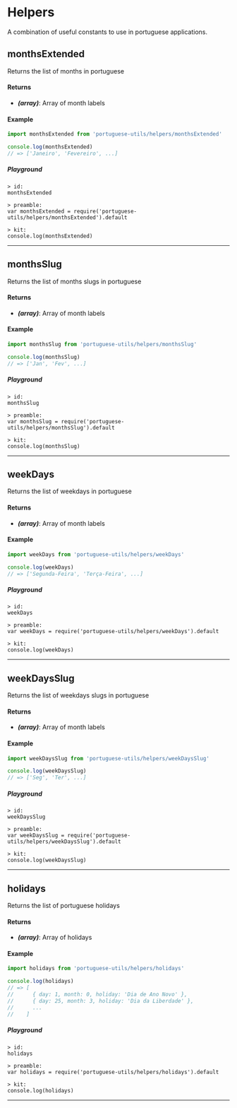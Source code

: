 # Helpers

A combination of useful constants to use in portuguese applications.

## monthsExtended

Returns the list of months in portuguese

#### Returns

* **_(array)_**: Array of month labels

#### Example

```js
import monthsExtended from 'portuguese-utils/helpers/monthsExtended'

console.log(monthsExtended)
// => ['Janeiro', 'Fevereiro', ...]
```

##### Playground

```runkit
> id:
monthsExtended

> preamble:
var monthsExtended = require('portuguese-utils/helpers/monthsExtended').default

> kit:
console.log(monthsExtended)
```

---

## monthsSlug

Returns the list of months slugs in portuguese

#### Returns

* **_(array)_**: Array of month labels

#### Example

```js
import monthsSlug from 'portuguese-utils/helpers/monthsSlug'

console.log(monthsSlug)
// => ['Jan', 'Fev', ...]
```

##### Playground

```runkit
> id:
monthsSlug

> preamble:
var monthsSlug = require('portuguese-utils/helpers/monthsSlug').default

> kit:
console.log(monthsSlug)
```

---

## weekDays

Returns the list of weekdays in portuguese

#### Returns

* **_(array)_**: Array of month labels

#### Example

```js
import weekDays from 'portuguese-utils/helpers/weekDays'

console.log(weekDays)
// => ['Segunda-Feira', 'Terça-Feira', ...]
```

##### Playground

```runkit
> id:
weekDays

> preamble:
var weekDays = require('portuguese-utils/helpers/weekDays').default

> kit:
console.log(weekDays)
```

---

## weekDaysSlug

Returns the list of weekdays slugs in portuguese

#### Returns

* **_(array)_**: Array of month labels

#### Example

```js
import weekDaysSlug from 'portuguese-utils/helpers/weekDaysSlug'

console.log(weekDaysSlug)
// => ['Seg', 'Ter', ...]
```

##### Playground

```runkit
> id:
weekDaysSlug

> preamble:
var weekDaysSlug = require('portuguese-utils/helpers/weekDaysSlug').default

> kit:
console.log(weekDaysSlug)
```

---

## holidays

Returns the list of portuguese holidays

#### Returns

* **_(array)_**: Array of holidays

#### Example

```js
import holidays from 'portuguese-utils/helpers/holidays'

console.log(holidays)
// => [
//      { day: 1, month: 0, holiday: 'Dia de Ano Novo' },
//      { day: 25, month: 3, holiday: 'Dia da Liberdade' },
//      ...
//    ]
```

##### Playground

```runkit
> id:
holidays

> preamble:
var holidays = require('portuguese-utils/helpers/holidays').default

> kit:
console.log(holidays)
```

---
